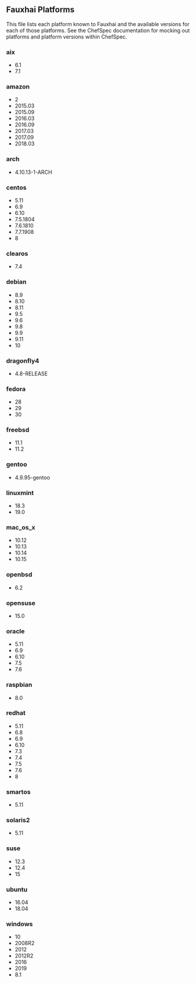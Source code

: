 ## Fauxhai Platforms

This file lists each platform known to Fauxhai and the available versions for each of those platforms. See the ChefSpec documentation for mocking out platforms and platform versions within ChefSpec.

### aix

  - 6.1
  - 7.1

### amazon

  - 2
  - 2015.03
  - 2015.09
  - 2016.03
  - 2016.09
  - 2017.03
  - 2017.09
  - 2018.03

### arch

  - 4.10.13-1-ARCH

### centos

  - 5.11
  - 6.9
  - 6.10
  - 7.5.1804
  - 7.6.1810
  - 7.7.1908
  - 8

### clearos

  - 7.4

### debian

  - 8.9
  - 8.10
  - 8.11
  - 9.5
  - 9.6
  - 9.8
  - 9.9
  - 9.11
  - 10

### dragonfly4

  - 4.8-RELEASE

### fedora

  - 28
  - 29
  - 30

### freebsd

  - 11.1
  - 11.2

### gentoo

  - 4.9.95-gentoo

### linuxmint

  - 18.3
  - 19.0

### mac_os_x

  - 10.12
  - 10.13
  - 10.14
  - 10.15

### openbsd

  - 6.2

### opensuse

  - 15.0

### oracle

  - 5.11
  - 6.9
  - 6.10
  - 7.5
  - 7.6

### raspbian

  - 8.0

### redhat

  - 5.11
  - 6.8
  - 6.9
  - 6.10
  - 7.3
  - 7.4
  - 7.5
  - 7.6
  - 8

### smartos

  - 5.11

### solaris2

  - 5.11

### suse

  - 12.3
  - 12.4
  - 15

### ubuntu

  - 16.04
  - 18.04

### windows

  - 10
  - 2008R2
  - 2012
  - 2012R2
  - 2016
  - 2019
  - 8.1
